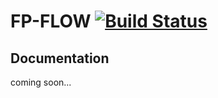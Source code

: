 # FP-FLOW [![Build Status](https://travis-ci.com/seb-bizeul/fp-flow.svg?branch=master)](https://travis-ci.com/seb-bizeul/fp-flow) 

## Documentation
coming soon...
